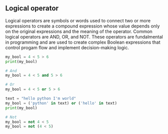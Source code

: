 ## Logical operator

Logical operators are symbols or words used to connect two or more expressions to create a compound expression whose value depends only on the original expressions and the meaning of the operator. Common logical operators are AND, OR, and NOT. These operators are fundalmental in programming and are used to create complex Boolean expressions that control progam flow and implement decision-making logic.

```python
my_bool = 4 < 5 > 6
print(my_bool)

# And
my_bool = 4 < 5 and 5 > 6

# Or
my_bool = 4 < 5 or 5 > 6

text = "hello python I'm world"
my_bool = ('python' in text) or ('hello' in text)
print(my_bool)

# Not
my_bool = not 4 < 5
my_bool = not (4 < 5)
```
